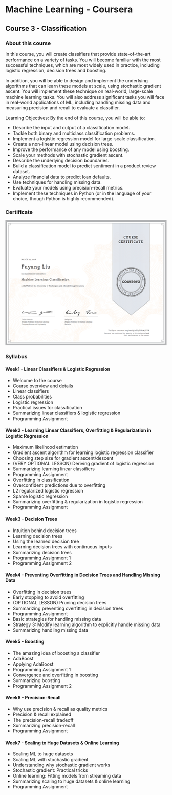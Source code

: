 # Machine Learning - Coursera

## Course 3 - Classification

### About this course

In this course, you will create classifiers that provide state-of-the-art performance on a variety of tasks.  You will become familiar with  the most successful techniques, which are most widely used in practice, including logistic regression, decision trees and boosting.

In addition, you will be able to design and implement the underlying algorithms that can learn these models at scale, using stochastic gradient ascent.  You will implement these technique on real-world, large-scale machine learning tasks.  You will also address significant tasks you will face in real-world applications of ML, including handling missing data and measuring precision and recall to evaluate a classifier.

Learning Objectives: By the end of this course, you will be able to:
* Describe the input and output of a classification model.
* Tackle both binary and multiclass classification problems.
* Implement a logistic regression model for large-scale classification.  
* Create a non-linear model using decision trees.
* Improve the performance of any model using boosting.
* Scale your methods with stochastic gradient ascent.
* Describe the underlying decision boundaries.  
* Build a classification model to predict sentiment in a product review dataset.  
* Analyze financial data to predict loan defaults.
* Use techniques for handling missing data.
* Evaluate your models using precision-recall metrics.
* Implement these techniques in Python (or in the language of your choice, though Python is highly recommended).

### Certificate
![imag1](Certificate.png)

### Syllabus

#### Week1 - Linear Classifiers & Logistic Regression
* Welcome to the course
* Course overview and details
* Linear classifiers
* Class probabilities
* Logistic regression
* Practical issues for classification
* Summarizing linear classifiers & logistic regression
* Programming Assignment

#### Week2 - Learning Linear Classifiers, Overfitting & Regularization in Logistic Regression
* Maximum likelihood estimation
* Gradient ascent algorithm for learning logistic regression classifier
* Choosing step size for gradient ascent/descent
* (VERY OPTIONAL LESSON) Deriving gradient of logistic regression
* Summarizing learning linear classifiers
* Programming Assignment
* Overfitting in classification
* Overconfident predictions due to overfitting
* L2 regularized logistic regression
* Sparse logistic regression
* Summarizing overfitting & regularization in logistic regression
* Programming Assignment

#### Week3 - Decision Trees
* Intuition behind decision trees
* Learning decision trees
* Using the learned decision tree
* Learning decision trees with continuous inputs
* Summarizing decision trees
* Programming Assignment 1
* Programming Assignment 2

#### Week4 - Preventing Overfitting in Decision Trees and Handling Missing Data
* Overfitting in decision trees
* Early stopping to avoid overfitting
* (OPTIONAL LESSON) Pruning decision trees
* Summarizing preventing overfitting in decision trees
* Programming Assignment
* Basic strategies for handling missing data
* Strategy 3: Modify learning algorithm to explicitly handle missing data
* Summarizing handling missing data

#### Week5 - Boosting
* The amazing idea of boosting a classifier
* AdaBoost
* Applying AdaBoost
* Programming Assignment 1
* Convergence and overfitting in boosting
* Summarizing boosting
* Programming Assignment 2

#### Week6 - Precision-Recall
* Why use precision & recall as quality metrics
* Precision & recall explained
* The precision-recall tradeoff
* Summarizing precision-recall
* Programming Assignment

#### Week7 - Scaling to Huge Datasets & Online Learning
* Scaling ML to huge datasets
* Scaling ML with stochastic gradient
* Understanding why stochastic gradient works
* Stochastic gradient: Practical tricks
* Online learning: Fitting models from streaming data
* Summarizing scaling to huge datasets & online learning
* Programming Assignment
